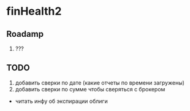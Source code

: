 # finHealth2

## Roadamp

1. ???

## TODO

1. добавить сверки по дате (какие отчеты по времени загружены)
2. добавить сверки по сумме чтобы сверяться с брокером

- читать инфу об экспирации облиги
